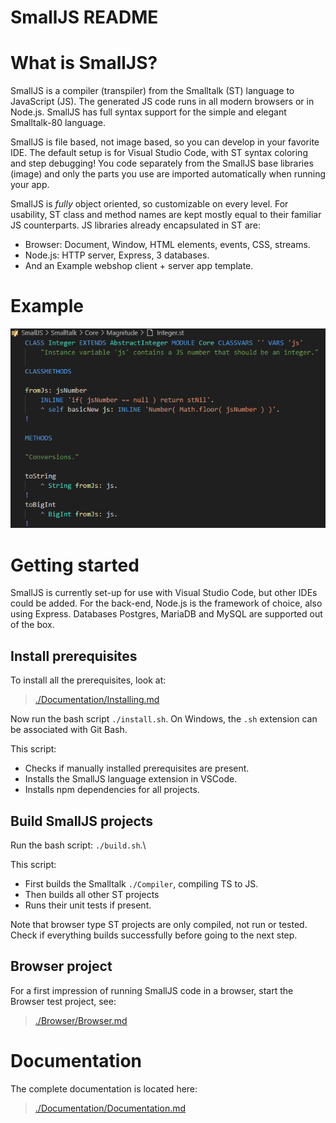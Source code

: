 # SmallJS README

# What is SmallJS?

SmallJS is a compiler (transpiler) from the Smalltalk (ST) language to JavaScript (JS).
The generated JS code runs in all modern browsers or in Node.js.
SmallJS has full syntax support for the simple and elegant Smalltalk-80 language.

SmallJS is file based, not image based, so you can develop in your favorite IDE.
The default setup is for Visual Studio Code, with ST syntax coloring and step debugging! You code separately from the SmallJS base libraries (image) and only the parts you use are imported automatically when running your app.

SmallJS is *fully* object oriented, so customizable on every level.
For usability, ST class and method names are kept mostly equal to their familiar JS counterparts.
JS libraries already encapsulated in ST are:
- Browser: Document, Window, HTML elements, events, CSS, streams.
- Node.js: HTTP server, Express, 3 databases.
- And an Example webshop client + server app template.

# Example

![./Documentation/Example.png](./Documentation/Example.png)

# Getting started

SmallJS is currently set-up for use with Visual Studio Code, but other IDEs could be added.
For the back-end, Node.js is the framework of choice, also using Express.
Databases Postgres, MariaDB and MySQL are supported out of the box.

## Install prerequisites

To install all the prerequisites, look at:
>[./Documentation/Installing.md](./Documentation/Installing.md)

Now run the bash script `./install.sh`.
On Windows, the `.sh` extension can be associated with Git Bash.

This script:
- Checks if manually installed prerequisites are present.
- Installs the SmallJS language extension in VSCode.
- Installs npm dependencies for all projects.

## Build SmallJS projects

Run the bash script: `./build.sh`.\

This script:
- First builds the Smalltalk `./Compiler`, compiling TS to JS.
- Then builds all other ST projects
- Runs their unit tests if present.

Note that browser type ST projects are only compiled, not run or tested.\
Check if everything builds successfully before going to the next step.

## Browser project

For a first impression of running SmallJS code in a browser,
start the Browser test project, see:
>[./Browser/Browser.md](./Browser/Browser.md)

# Documentation

The complete documentation is located here:
>[./Documentation/Documentation.md](./Documentation/Documentation.md)
